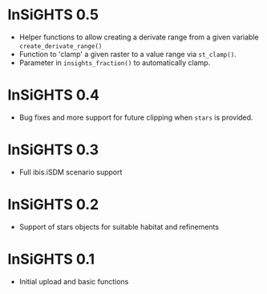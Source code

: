 # InSiGHTS 0.5

* Helper functions to allow creating a derivate range from a given variable `create_derivate_range()`
* Function to 'clamp' a given raster to a value range via `st_clamp()`.
* Parameter in `insights_fraction()` to automatically clamp.

# InSiGHTS 0.4

* Bug fixes and more support for future clipping when `stars` is provided.

# InSiGHTS 0.3

* Full ibis.iSDM scenario support

# InSiGHTS 0.2

* Support of stars objects for suitable habitat and refinements

# InSiGHTS 0.1

* Initial upload and basic functions
